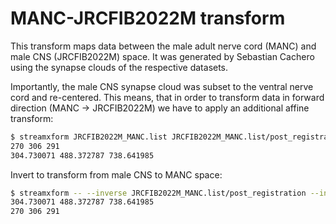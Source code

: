 # MANC-JRCFIB2022M transform

This transform maps data between the male adult nerve cord (MANC) and male CNS (JRCFIB2022M) space.
It was generated by Sebastian Cachero using the synapse clouds of the respective datasets.

Importantly, the male CNS synapse cloud was subset to the ventral nerve cord and re-centered. This means, that in order
to transform data in forward direction (MANC -> JRCFIB2022M) we have to apply an additional affine transform:

```zsh
$ streamxform JRCFIB2022M_MANC.list JRCFIB2022M_MANC.list/post_registration
270 306 291
304.730071 488.372787 738.641985
```

Invert to transform from male CNS to MANC space:

```zsh
$ streamxform -- --inverse JRCFIB2022M_MANC.list/post_registration --inverse JRCFIB2022M_MANC.list
304.730071 488.372787 738.641985
270 306 291
```

